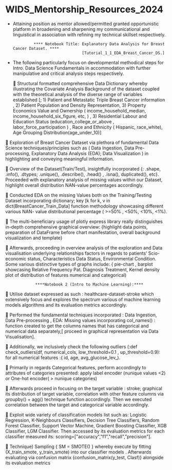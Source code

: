 # WIDS_Mentorship_Resources_2024


- Attaining position as mentor allowed/permitted granted opportunistic platform in broadening  and sharpening my communicational and linguistical in association with refining my technical skillset respectively.

               **** Notebook Title: Explanatory Data Analysis for Breast Cancer Dataset. ****
                                    [Tutorial_1_1_EDA_Breast_Cancer_DS.]


- The following particularly focus on developmental methodical steps for Intro. Data Science Fundamentals in accommodation with further manipulative and critical analysis steps respectively.

 
 		Structural formatted comprehensive Data Dictionary whereby illustrating the Covariate Analysis Background of the dataset coupled with the theoretical analysis of the diverse range of variables established [; 1) Patient and Metastatic Triple Breast Cancer information , 2) Patient Population and Density Representation, 3) Property Economics Value and Ownership ( income_household_median, income_household_six_figure, etc, ) , 3) Residential Labour and Education Status (education_college_or_above , labor_force_participation ) ,  Race and Ethnicity ( Hispanic,  race_white), Age Grouping Distribution(age_under_10)]


	Exploration of Breast Cancer Dataset via plethora of fundamental Data Science techniques/principles such as ( Data Ingestion, Data Pre-processing, Explanatory Data Analysis (EDA); Data Visualization ) in highlighting and conveying meaningful information.


	Overview of the Dataset(Train/Test), insightfully incorporated {: .shape, .info(), .dtypes; .unique(), .describe(), .head() , .isna(), duplicated(), etc}. Proceeded with explanatory analysis of missing values within our Dataset, highlight overall distribution NAN-value percentages accordingly.


	Conducted  EDA on the missing Values both on the Training/Testing Dataset incorporating dictionary;  key [k for k, v in dict(BreastCancer_Train_Data] function methodology showcasing different various NAN- value distributional percentage ( >=50% , <50%, <10%, <1%).


	The multi-beneficiary usage of plotly express library really distinguishes in-depth comprehensive graphical overview: {highlight data points, preparation of DataFrame before chart manifestation, overall background visualization and  template}


	Afterwards, proceeding in overview analysis of the exploration and Data visualisation underlying relationships factors in regards to patients’ Scio-economic status,  Characteristics Data Status, Environmental Condition. Some various distinctive types of graphs include: { pie-chart , barplot showcasing Relative Frequency Pat. Diagnosis Treatment, Kernel density plot of distribution of features numerical and categorical)

                 ****Notebook 2 (Intro to Machine Learning):****

		Utilise dataset expressed as such :  healthcare-dataset-stroke which extensively focus and explores the spectrum  various of machine learning models algorithms and its evaluation metrics accordingly.

		Performed the fundamental techniques incorporated : Data Ingestion, Data Pre-processing , EDA: Missing values incorporating col_names() : function created to get the columns names that has categorical and numerical data separately,[ proceed in graphical representation via Data Visualisation].

		Additionally, we inclusively check the following outliers (:def check_outliers(df, numerical_cols, low_threshold=0.1 , up_threshold=0.9): for all numerical features :{ id, age, avg_glucose_lev_).

		Primarily in regards Categorical features, perform accordingly to attributes of categories presented: apply label encoder (nunique values <2) or  One-hot encoder( > nunique categories)

	 Afterwards proceed in focusing on the target variable : stroke;  graphical its distribution of target variable, correlation with other feature columns via  groupby() + agg() technique function accordingly. Then we executed  correlation between the target and categorical variable accordingly.

		Exploit wide variety of classification models  list such as: Logistic Regression, K-Neighbours Classifiers, Decision Tree Classifiers, Random Forest Classifier, Support Vector Machine, Gradient Boosting Classifier, XGB Classifier, LGM Classifier. Then accessed by its evaluation metrics for each classifier measured its: scoring=["accuracy","f1","recall","precision"].
 
	 Technique) Sampling { SM = SMOTE() } whereby execute by fitting  (X_train_smote, y_train_smote) into our classifier models . Afterwards evaluating via confusion matrix {confusion_matrix(y_test, Clasf)} alongside its evaluation metrics 

  




